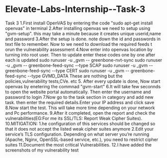 # Elevate-Labs-Internship--Task-3
Task 3
1.First install OpenVAS by entering the code "sudo apt-get install openvas" in terminal
2.After installing openvas we need to setup using "gvm-setup". this may take a minute because it creates unique userid,name and password
3.After the setup is done. note down the id and passwords in text file to remember. Now to we need to download the required feeds t orun the vulnerability assessment
4.Now enter into openvas location by turning into root user. Then to update enter these codes one by one after each is updated
  sudo runuser -u _gvm -- greenbone-nvt-sync
  sudo runuser -u _gvm -- greenbone-feed-sync --type SCAP
  sudo runuser -u _gvm -- greenbone-feed-sync --type CERT
  sudo runuser -u _gvm -- greenbone-feed-sync --type GVMD_DATA
These are nothing but the policies,vulnerability tests,CVe. etc
5. After every update is done, Now start openvas by enetering the commnad "gvm-start"
6.It will take few seconnds to open the website portal automatically. Then enter the username and password to login
7.Now go to the task section in category and add new task. then enter the required details.Enter your IP address and click save
8.Now start the test. This will take more time depending on your network and Pc performance.
9.After it completed, open the report and check the vulnerabilities(EG:For me its SSL/TLS: Report Weak Cipher Suites). 
10.MITIGATION:
              1.he configuration of this services should be changed so that it does not accept the listed weak cipher suites anymore
              2.Edit your service’s TLS configuration. Depending on what server you’re running (Apache, Nginx, OpenSSL-based service, etc.), you need to restrict cipher suites
11.Document the most critical Vulnerabilities.
12.I have added the screenshots of my vulnerability test
